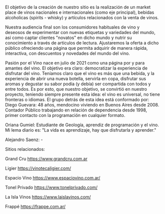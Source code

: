 El objetivo de la creación de nuestro sitio es la realización de un market place de vinos nacionales e internacionales (como eje principal), bebidas alcoholicas (spirits - whisky) y artículos relacionados con la venta de vinos.

Nuestra audiencia final son los consumidores habituales de vino y deseosos de experimentar con nuevas etiquetas y variedades del mundo, así como captar clientes "novatos" en dicho mundo y nutrir su conocimiento a través de artículos de lectura.
Ajustaremos la oferta a dicho público ofreciendo una página que permita adquirir de manera rápida, interactiva, con descuentos y novedades del mundo del vino.

Pasión por el Vino nace en julio de 2021 como una página por y para amantes del vino. 
El objetivo era claro: democratizar la experiencia de disfrutar del vino. Teníamos claro que el vino es más que una bebida, y la experiencia de abrir una nueva botella, servirla en copa, disfrutar sus aromas y degustar su sabor podía (y debía) ser compartida con todos y entre todos.
Es por esto, que nuestro objetivo, se convirtió en nuestro proyecto, teniendo siempre presente esta idea: el vino es universal, no tiene fronteras o idiomas. 
El grupo detrás de esta idea está conformado por:
Diego Guevara: 48 años, mendocino viviendo en Buenos Aires desde 2008. Contador Público trabajando en relación de dependencia desde 1998, primer contacto con la programación en cualquier formato.

Oriana Gumiel: Estudiante de Geología, aprendiz de programación y el vino. Mi lema diario es: "La vida es aprendizaje, hay que disfrutarla y aprender."

Alejandro Saenz: -

Sitios relacionados:

Grand Cru
https://www.grandcru.com.ar

Ligier
https://vinotecaligier.com/

Espacio Vino
https://www.espaciovino.com.ar/

Tonel Privado
https://www.tonelprivado.com/

La Isla Vinos
https://www.laislavinos.com/

Frappé
https://frappe.com.ar/